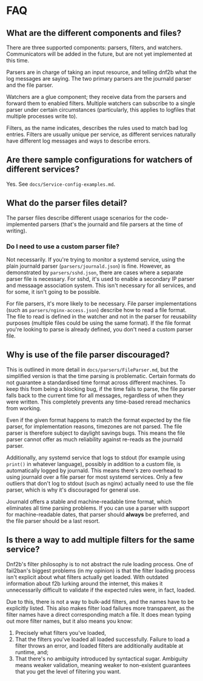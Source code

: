# FAQ

## What are the different components and files?

There are three supported components: parsers, filters, and watchers. Communicators will be added in the future, but are not yet implemented at this time. 

Parsers are in charge of taking an input resource, and telling dnf2b what the log messages are saying. The two primary parsers are the journald parser and the file parser.

Watchers are a glue component; they receive data from the parsers and forward them to enabled filters. Multiple watchers can subscribe to a single parser under certain circumstances (particularly, this applies to logfiles that multiple processes write to).

Filters, as the name indicates, describes the rules used to match bad log entries. Filters are usually unique per service, as different services naturally have different log messages and ways to describe errors.

## Are there sample configurations for watchers of different services?

Yes. See `docs/Service-config-examples.md`.

## What do the parser files detail?

The parser files describe different usage scenarios for the code-implemented parsers (that's the journald and file parsers at the time of writing). 

### Do I need to use a custom parser file?

Not necessarily. If you're trying to monitor a systemd service, using the plain journald parser (`parsers/journald.json`) is fine. However, as demonstrated by `parsers/sshd.json`, there are cases where a separate parser file is necessary. For sshd, it's used to enable a secondary IP parser and messaage association system. This isn't necessary for all services, and for some, it isn't going to be possible.

For file parsers, it's more likely to be necessary. File parser implementations (such as `parsers/nginx-access.json`) describe how to read a file format. The file to read is defined in the watcher and not in the parser for reusability purposes (multiple files could be using the same format). If the file format you're looking to parse is already defined, you don't need a custom parser file.

## Why is use of the file parser discouraged?

This is outlined in more detail in `docs/parsers/FileParser.md`, but the simplified version is that the time parsing is problematic. Certain formats do not guarantee a standardised time format across different machines. To keep this from being a blocking bug, if the time fails to parse, the file parser falls back to the current time for all messages, regardless of when they were written. This completely prevents any time-based reread mechanics from working.

Even if the given format happens to match the format expected by the file parser, for implementation reasons, timezones are not parsed. The file parser is therefore subject to daylight savings bugs. This means the file parser cannot offer as much reliability against re-reads as the journald parser.

Additionally, any systemd service that logs to stdout (for example using `print()` in whatever language), possibly in addition to a custom file, is automatically logged by journald. This means there's zero overhead to using journald over a file parser for most systemd services. Only a few outliers that don't log to stdout (such as nginx) actually need to use the file parser, which is why it's discouraged for general use.

Journald offers a stable and machine-readable time format, which eliminates all time parsing problems. If you can use a parser with support for machine-readable dates, that parser should **always** be preferred, and the file parser should be a last resort.

## Is there a way to add multiple filters for the same service?

Dnf2b's filter philosophy is to not abstract the rule loading process. One of fail2ban's biggest problems (in my opinion) is that the filter loading process isn't explicit about what filters actually get loaded. With outdated information about f2b lurking around the internet, this makes it unnecessarily difficult to validate if the expected rules were, in fact, loaded.

Due to this, there is not a way to bulk-add filters, and the names have to be explicitly listed. This also makes filter load failures more transparent, as the filter names have a direct corresponding match a file. It does mean typing out more filter names, but it also means you know:

1. Precisely what filters you've loaded,
2. That the filters you've loaded all loaded successfully. Failure to load a filter throws an error, and loaded filters are additionally auditable at runtime, and;
3. That there's no ambiguity introduced by syntactical sugar. Ambiguity means weaker validation, meaning weaker to non-existent guarantees that you get the level of filtering you want.



